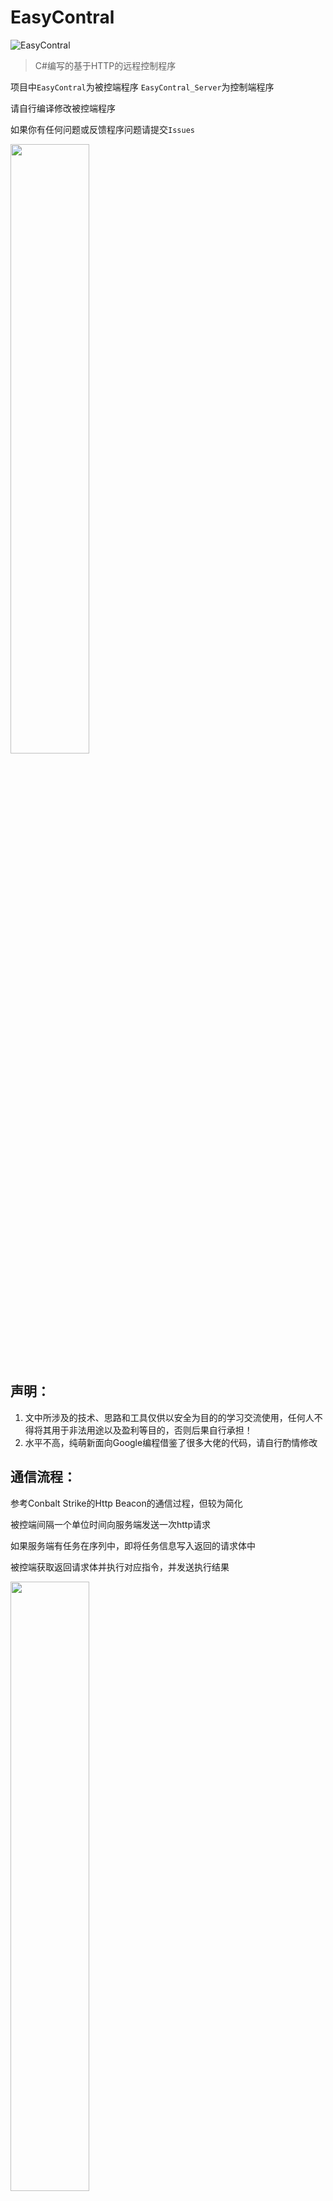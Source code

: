 # EasyContral
![EasyContral](https://socialify.git.ci/Mangofang/EasyContral/image?description=1&forks=1&issues=1&language=1&logo=https%3A%2F%2Favatars.githubusercontent.com%2Fu%2F38810849%3Fv%3D4&name=1&owner=1&pattern=Circuit%20Board&pulls=1&stargazers=1&theme=Dark)

> C#编写的基于HTTP的远程控制程序

项目中`EasyContral`为被控端程序 `EasyContral_Server`为控制端程序

请自行编译修改被控端程序

如果你有任何问题或反馈程序问题请提交`Issues`

<img src="https://github.com/user-attachments/assets/e043c2f4-8c09-4153-b8b3-34b39f282091" width="50%">

## 声明：
1. 文中所涉及的技术、思路和工具仅供以安全为目的的学习交流使用，任何人不得将其用于非法用途以及盈利等目的，否则后果自行承担！
2. 水平不高，纯萌新面向Google编程借鉴了很多大佬的代码，请自行酌情修改

## 通信流程：
参考Conbalt Strike的Http Beacon的通信过程，但较为简化

被控端间隔一个单位时间向服务端发送一次http请求

如果服务端有任务在序列中，即将任务信息写入返回的请求体中

被控端获取返回请求体并执行对应指令，并发送执行结果

<img src="https://github.com/user-attachments/assets/ee3e0e01-2b62-4e72-aee2-568e642b6b6f" width="50%">

## 已实现功能
1. CMD
<img src="https://github.com/user-attachments/assets/f17a3a4f-3e5f-4172-8d09-8ca15c107797" width="40%">

3. 文件管理（上传、下载、浏览目录）
<img src="https://github.com/user-attachments/assets/d675aaf1-9f2d-483f-8306-e4ff3e7c71f9" width="40%">

4. 屏幕监控
5. 线程管理（进启动线程、关闭线程、查看线程）

## 更新
2024年10月30日
1. 公开仓库

## 可能的更新
1. 代码优化
